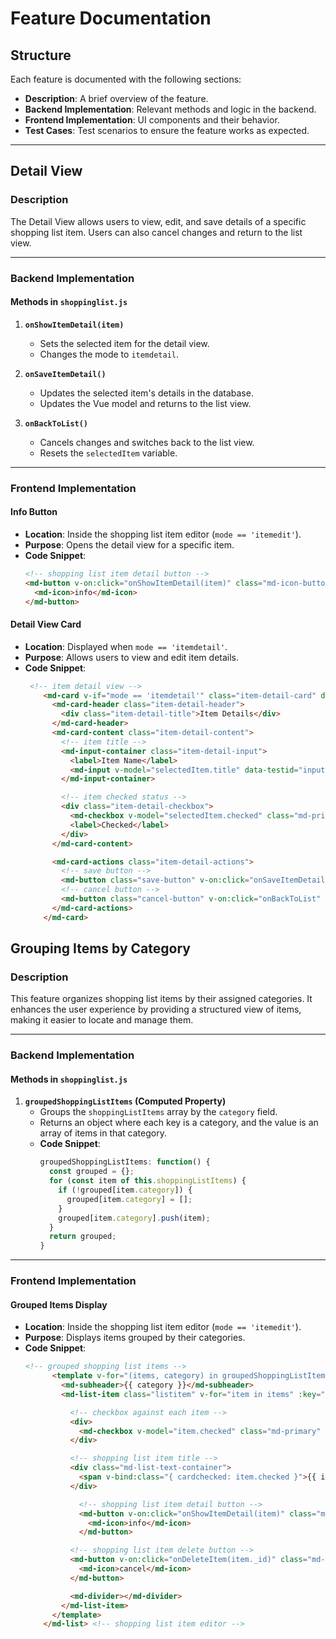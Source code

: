 # Feature Documentation

## Structure
Each feature is documented with the following sections:
- **Description**: A brief overview of the feature.
- **Backend Implementation**: Relevant methods and logic in the backend.
- **Frontend Implementation**: UI components and their behavior.
- **Test Cases**: Test scenarios to ensure the feature works as expected.

---

## Detail View

### Description
The Detail View allows users to view, edit, and save details of a specific shopping list item. Users can also cancel changes and return to the list view.

---

### Backend Implementation
#### Methods in `shoppinglist.js`
1. **`onShowItemDetail(item)`**
   - Sets the selected item for the detail view.
   - Changes the mode to `itemdetail`.

2. **`onSaveItemDetail()`**
   - Updates the selected item's details in the database.
   - Updates the Vue model and returns to the list view.

3. **`onBackToList()`**
   - Cancels changes and switches back to the list view.
   - Resets the `selectedItem` variable.

---

### Frontend Implementation
#### Info Button
- **Location**: Inside the shopping list item editor (`mode == 'itemedit'`).
- **Purpose**: Opens the detail view for a specific item.
- **Code Snippet**:
  ```html
  <!-- shopping list item detail button -->
  <md-button v-on:click="onShowItemDetail(item)" class="md-icon-button md-list-action" :data-testid="`btn-item-detail-${item.title}`">
    <md-icon>info</md-icon>
  </md-button>
  ```

#### Detail View Card
- **Location**: Displayed when `mode == 'itemdetail'`.
- **Purpose**: Allows users to view and edit item details.
- **Code Snippet**:
  ```html
   <!-- item detail view -->
      <md-card v-if="mode == 'itemdetail'" class="item-detail-card" data-testid="item-detail-card">
        <md-card-header class="item-detail-header">
          <div class="item-detail-title">Item Details</div>
        </md-card-header>
        <md-card-content class="item-detail-content">
          <!-- item title -->
          <md-input-container class="item-detail-input">
            <label>Item Name</label>
            <md-input v-model="selectedItem.title" data-testid="input-item-title"></md-input>
          </md-input-container>

          <!-- item checked status -->
          <div class="item-detail-checkbox">
            <md-checkbox v-model="selectedItem.checked" class="md-primary" data-testid="checkbox-item-checked"></md-checkbox>
            <label>Checked</label>
          </div>
        </md-card-content>

        <md-card-actions class="item-detail-actions">
          <!-- save button -->
          <md-button class="save-button" v-on:click="onSaveItemDetail" data-testid="btn-save-item-detail">Save</md-button>
          <!-- cancel button -->
          <md-button class="cancel-button" v-on:click="onBackToList" data-testid="btn-cancel-item-detail">Cancel</md-button>
        </md-card-actions>
      </md-card>
    ```
## Grouping Items by Category

### Description
This feature organizes shopping list items by their assigned categories. It enhances the user experience by providing a structured view of items, making it easier to locate and manage them.

---

### Backend Implementation
#### Methods in `shoppinglist.js`
1. **`groupedShoppingListItems` (Computed Property)**
   - Groups the `shoppingListItems` array by the `category` field.
   - Returns an object where each key is a category, and the value is an array of items in that category.
   - **Code Snippet**:
     ```javascript
     groupedShoppingListItems: function() {
       const grouped = {};
       for (const item of this.shoppingListItems) {
         if (!grouped[item.category]) {
           grouped[item.category] = [];
         }
         grouped[item.category].push(item);
       }
       return grouped;
     }
     ```

---

### Frontend Implementation
#### Grouped Items Display
- **Location**: Inside the shopping list item editor (`mode == 'itemedit'`).
- **Purpose**: Displays items grouped by their categories.
- **Code Snippet**:
  ```html
  <!-- grouped shopping list items -->
        <template v-for="(items, category) in groupedShoppingListItems">
          <md-subheader>{{ category }}</md-subheader>
          <md-list-item class="listitem" v-for="item in items" :key="item._id" v-if="item.list == currentListId">

            <!-- checkbox against each item -->
            <div>
              <md-checkbox v-model="item.checked" class="md-primary" v-on:change="onCheckListItem(item._id)" :data-testid="`checkbox-${item._id}`"></md-checkbox>
            </div>

            <!-- shopping list item title -->
            <div class="md-list-text-container">
              <span v-bind:class="{ cardchecked: item.checked }">{{ item.title }}</span>
            </div>

              <!-- shopping list item detail button -->
              <md-button v-on:click="onShowItemDetail(item)" class="md-icon-button md-list-action" :data-testid="`btn-item-detail-${item.title}`">
                <md-icon>info</md-icon>
              </md-button>

            <!-- shopping list item delete button -->
            <md-button v-on:click="onDeleteItem(item._id)" class="md-icon-button md-list-action">
              <md-icon>cancel</md-icon>
            </md-button>

            <md-divider></md-divider>
          </md-list-item>
        </template>
      </md-list> <!-- shopping list item editor -->
    ```
 